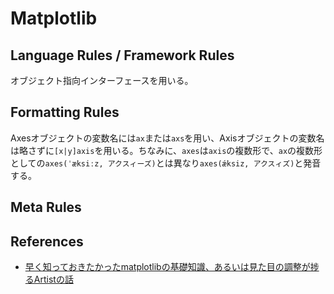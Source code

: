 # Matplotlib

## Language Rules / Framework Rules

オブジェクト指向インターフェースを用いる。

## Formatting Rules

Axesオブジェクトの変数名には`ax`または`axs`を用い、Axisオブジェクトの変数名は略さずに`[x|y]axis`を用いる。ちなみに、`axes`は`axis`の複数形で、`ax`の複数形としての`axes(ˈæksiːz, アクスィーズ)`とは異なり`axes(ǽksiz, アクスィズ)`と発音する。

## Meta Rules

## References

- [早く知っておきたかったmatplotlibの基礎知識、あるいは見た目の調整が捗るArtistの話](https://qiita.com/skotaro/items/08dc0b8c5704c94eafb9)
